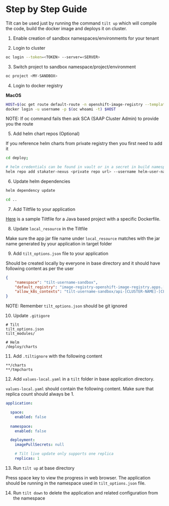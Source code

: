 # Step by Step Guide

Tilt can be used just by running the command `tilt up` which will compile the code, build the docker image and deploys it on cluster.

1. Enable creation of sandbox namespaces/environments for your tenant

2. Login to cluster

```bash
oc login --token=<TOKEN> --server=<SERVER>
```

3. Switch project to sandbox namespace/project/environment

```bash
oc project <MY-SANDBOX>
```

4. Login to docker registry

**MacOS**

```bash
HOST=$(oc get route default-route -n openshift-image-registry --template='{{ .spec.host }}')
docker login -u username -p $(oc whoami -t) $HOST
```

NOTE: If oc command fails then ask SCA (SAAP Cluster Admin) to provide you the route

5. Add helm chart repos (Optional)

If you reference helm charts from private registry then you first need to add it

```bash
cd deploy;

# helm credentials can be found in vault or in a secret in build namespace
helm repo add stakater-nexus <private repo url> --username helm-user-name --password ********; 
```

6. Update helm dependencies

```bash
helm dependency update

cd ..
```

7. Add Tiltfile to your application 

[Here](Tiltfile) is a sample Tiltfile for a Java based project with a specific Dockerfile.

8. Update `local_resource` in the Tiltfile

Make sure the app jar file name under `local_resource` matches with the jar name generated by your application in target folder
 
9. Add `tilt_options.json` file to your application

Should be created locally by everyone in base directory and it should have following content as per the user

```json
{
    "namespace": "tilt-username-sandbox",
    "default_registry": "image-registry-openshift-image-registry.apps.[CLUSTER-NAME].[CLUSTER-ID].kubeapp.cloud/{}",
    "allow_k8s_contexts": "tilt-username-sandbox/api-[CLUSTER-NAME]-[CLUSTER-ID]-kubeapp-cloud:6443/user@email.com"
}
```

NOTE: Remember `tilt_options.json` should be git ignored

10. Update `.gitigore`

```
# Tilt
tilt_options.json
tilt_modules/

# Helm
/deploy/charts
```

11. Add `.tiltignore` with the following content

```
**/charts
**/tmpcharts
```

12. Add `values-local.yaml` in a `tilt` folder in base application directory. 

`values-local.yaml` should contain the following content. Make sure that replica count should always be 1.

```yaml
application:

  space:
    enabled: false
  
  namespace:
    enabled: false

  deployment:
    imagePullSecrets: null

    # Tilt live update only supports one replica
    replicas: 1
```

13. Run `tilt up` at base directory 

Press space key to view the progress in web browser. The application should be running in the namespace used in `tilt_options.json` file.

14. Run `tilt down` to delete the application and related configuration from the namespace
